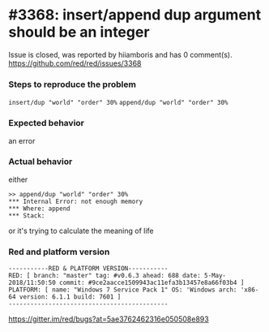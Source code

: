 
#3368: insert/append dup argument should be an integer
================================================================================
Issue is closed, was reported by hiiamboris and has 0 comment(s).
<https://github.com/red/red/issues/3368>

### Steps to reproduce the problem
`insert/dup "world" "order" 30%`
`append/dup "world" "order" 30%`
### Expected behavior
an error
### Actual behavior
either 
```
>> append/dup "world" "order" 30%
*** Internal Error: not enough memory
*** Where: append
*** Stack: 
```
or it's trying to calculate the meaning of life
### Red and platform version
```
-----------RED & PLATFORM VERSION----------- 
RED: [ branch: "master" tag: #v0.6.3 ahead: 688 date: 5-May-2018/11:50:50 commit: #9ce2aacce1509943ac11efa3b13457e8a66f03b4 ]
PLATFORM: [ name: "Windows 7 Service Pack 1" OS: 'Windows arch: 'x86-64 version: 6.1.1 build: 7601 ]
--------------------------------------------
```
https://gitter.im/red/bugs?at=5ae3762462316e050508e893


